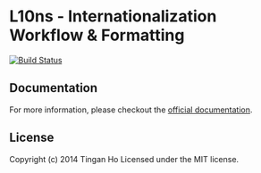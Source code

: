
L10ns - Internationalization Workflow & Formatting
==============

[![Build Status](http://img.shields.io/travis/tinganho/l10ns/c++.svg?style=flat-square)](https://travis-ci.org/tinganho/l10ns)

## Documentation

For more information, please checkout the [official documentation](http://l10ns.org/docs.html).

## License
Copyright (c) 2014 Tingan Ho
Licensed under the MIT license.